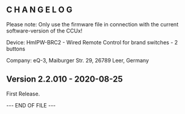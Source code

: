 ﻿C H A N G E L O G
-----------------

Please note: Only use the firmware file in connection with the current software-version of the CCUx!

Device:      HmIPW-BRC2 - Wired Remote Control for brand switches - 2 buttons

Company:     eQ-3, Maiburger Str. 29, 26789 Leer, Germany

Version 2.2.010 - 2020-08-25
--------------------------------------------------------------

First Release.


--- END OF FILE ---
